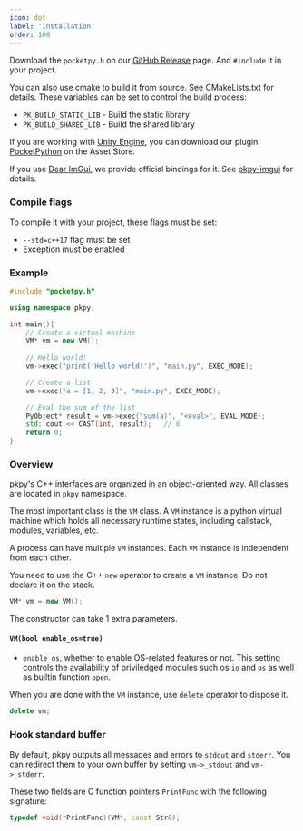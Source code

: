 ```yaml
---
icon: dot
label: 'Installation'
order: 100
---
```


Download the `pocketpy.h` on our [GitHub Release](https://github.com/blueloveTH/pocketpy/releases) page.
And `#include` it in your project.

You can also use cmake to build it from source. See CMakeLists.txt for details.
These variables can be set to control the build process:
+ `PK_BUILD_STATIC_LIB` - Build the static library
+ `PK_BUILD_SHARED_LIB` - Build the shared library

If you are working with [Unity Engine](https://unity.com/), you can download our plugin [PocketPython](https://assetstore.unity.com/packages/tools/visual-scripting/pocketpy-241120) on the Asset Store.

If you use [Dear ImGui](https://github.com/ocornut/imgui), we provide official bindings for it. See [pkpy-imgui](https://github.com/blueloveTH/pkpy-imgui) for details.

### Compile flags

To compile it with your project, these flags must be set:

+ `--std=c++17` flag must be set
+ Exception must be enabled

### Example

```cpp
#include "pocketpy.h"

using namespace pkpy;

int main(){
    // Create a virtual machine
    VM* vm = new VM();
    
    // Hello world!
    vm->exec("print('Hello world!')", "main.py", EXEC_MODE);

    // Create a list
    vm->exec("a = [1, 2, 3]", "main.py", EXEC_MODE);

    // Eval the sum of the list
    PyObject* result = vm->exec("sum(a)", "<eval>", EVAL_MODE);
    std::cout << CAST(int, result);   // 6
    return 0;
}
```

### Overview

pkpy's C++ interfaces are organized in an object-oriented way.
All classes are located in `pkpy` namespace.

The most important class is the `VM` class. A `VM` instance is a python virtual machine which holds all necessary runtime states, including callstack, modules, variables, etc.

A process can have multiple `VM` instances. Each `VM` instance is independent from each other.

You need to use the C++ `new` operator to create a `VM` instance.
Do not declare it on the stack.

```cpp
VM* vm = new VM();
```

The constructor can take 1 extra parameters.

#### `VM(bool enable_os=true)`

+ `enable_os`, whether to enable OS-related features or not. This setting controls the availability of priviledged modules such os `io` and `os` as well as builtin function `open`.

When you are done with the `VM` instance, use `delete` operator to dispose it.

```cpp
delete vm;
```

### Hook standard buffer

By default, pkpy outputs all messages and errors to `stdout` and `stderr`.
You can redirect them to your own buffer by setting `vm->_stdout` and `vm->_stderr`.

These two fields are C function pointers `PrintFunc` with the following signature:

```cpp
typedef void(*PrintFunc)(VM*, const Str&);
```